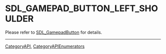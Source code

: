 # SDL_GAMEPAD_BUTTON_LEFT_SHOULDER

Please refer to [SDL_GamepadButton](SDL_GamepadButton) for details.

----
[CategoryAPI](CategoryAPI), [CategoryAPIEnumerators](CategoryAPIEnumerators)


